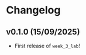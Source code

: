 # Changelog

<!--next-version-placeholder-->

## v0.1.0 (15/09/2025)

- First release of `week_3_lab`!